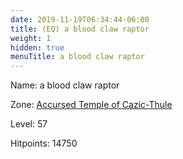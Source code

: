 ```yaml
---
date: 2019-11-19T06:34:44-06:00
title: (EQ) a blood claw raptor
weight: 1
hidden: true
menuTitle: a blood claw raptor
---
```


Name: a blood claw raptor


Zone: [Accursed Temple of Cazic-Thule](/en/eq/exploration/accursed_temple_of_cazicthule)

Level: 57

Hitpoints: 14750